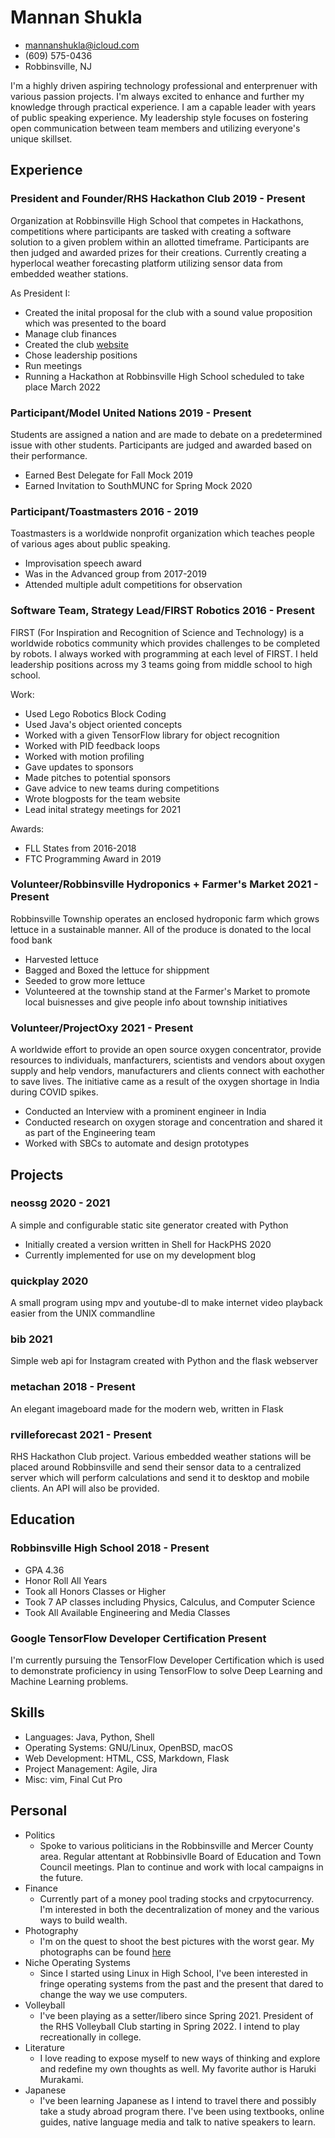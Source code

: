 <!-- The (first) h1 will be used as the <title> of the HTML page -->
# Mannan Shukla

<!-- The unordered list immediately after the h1 will be formatted on a single
line. It is intended to be used for contact details -->
- <mannanshukla@icloud.com>
- (609) 575-0436
- Robbinsville, NJ

<!-- The paragraph after the h1 and ul and before the first h2 is optional. It
is intended to be used for a short summary. -->
I'm a highly driven aspiring technology professional and enterprenuer with various passion projects. I'm always excited to enhance and further my knowledge through practical experience. I am a capable leader with years of public speaking experience. My leadership style focuses on fostering open communication between team members and utilizing everyone's unique skillset.

## Experience

<!-- You have to wrap the "left" and "right" half of these headings in spans by
hand -->
### <span>President and Founder/RHS Hackathon Club</span> <span>2019 - Present</span>

Organization at Robbinsville High School that competes in Hackathons, competitions where participants are tasked with creating a software solution to a given problem within an allotted timeframe. Participants are then judged and awarded prizes for their creations. Currently creating a hyperlocal weather forecasting platform utilizing sensor data from embedded weather stations.

As President I:

- Created the inital proposal for the club with a sound value proposition which was presented to the board
- Manage club finances
- Created the club [website](https://rhs-hackathon-club.github.io)
- Chose leadership positions
- Run meetings
- Running a Hackathon at Robbinsville High School scheduled to take place March 2022

### <span>Participant/Model United Nations</span> <span>2019 - Present</span>

Students are assigned a nation and are made to debate on a predetermined issue with other students. Participants are judged and awarded based on their performance.

- Earned Best Delegate for Fall Mock 2019
- Earned Invitation to SouthMUNC for Spring Mock 2020

### <span>Participant/Toastmasters</span> <span>2016 - 2019</span>

Toastmasters is a worldwide nonprofit organization which teaches people of various ages about public speaking.

- Improvisation speech award
- Was in the Advanced group from 2017-2019
- Attended multiple adult competitions for observation

### <span>Software Team, Strategy Lead/FIRST Robotics</span> <span>2016 - Present</span>

FIRST (For Inspiration and Recognition of Science and Technology) is a worldwide robotics community which provides challenges to be completed by robots. I always worked with programming at each level of FIRST. I held leadership positions across my 3 teams going from middle school to high school.

Work:

- Used Lego Robotics Block Coding
- Used Java's object oriented concepts
- Worked with a given TensorFlow library for object recognition
- Worked with PID feedback loops
- Worked with motion profiling
- Gave updates to sponsors
- Made pitches to potential sponsors
- Gave advice to new teams during competitions
- Wrote blogposts for the team website
- Lead inital strategy meetings for 2021

Awards:

- FLL States from 2016-2018
- FTC Programming Award in 2019

### <span>Volunteer/Robbinsville Hydroponics + Farmer's Market</span> <span>2021 - Present</span>

Robbinsville Township operates an enclosed hydroponic farm which grows lettuce in a sustainable manner. All of the produce is donated to the local food bank

- Harvested lettuce
- Bagged and Boxed the lettuce for shippment
- Seeded to grow more lettuce
- Volunteered at the township stand at the Farmer's Market to promote local buisnesses and give people info about township initiatives

### <span>Volunteer/ProjectOxy</span> <span>2021 - Present</span>

A worldwide effort to provide an open source oxygen concentrator, provide resources to individuals, manfacturers, scientists and vendors about oxygen supply and help vendors, manufacturers and clients connect with eachother to save lives. The initiative came as a result of the oxygen shortage in India during COVID spikes.

- Conducted an Interview with a prominent engineer in India
- Conducted research on oxygen storage and concentration and shared it as part of the Engineering team
- Worked with SBCs to automate and design prototypes

## Projects

### <span>neossg</span> <span>2020 - 2021</span>

A simple and configurable static site generator created with Python

- Initially created a version written in Shell for HackPHS 2020
- Currently implemented for use on my development blog

### <span>quickplay</span> <span>2020</span>

A small program using mpv and youtube-dl to make internet video playback easier from the UNIX commandline

### <span>bib</span> <span>2021</span>

Simple web api for Instagram created with Python and the flask webserver

### <span>metachan</span> <span>2018 - Present</span>

An elegant imageboard made for the modern web, written in Flask

### <span>rvilleforecast</span> <span>2021 - Present</span>

RHS Hackathon Club project. Various embedded weather stations will be placed around Robbinsville and send their sensor data to a centralized server which will perform calculations and send it to desktop and mobile clients. An API will also be provided.

## Education

### <span>Robbinsville High School</span> <span>2018 - Present</span>

  - GPA 4.36
  - Honor Roll All Years
  - Took all Honors Classes or Higher
  - Took 7 AP classes including Physics, Calculus, and Computer Science
  - Took All Available Engineering and Media Classes

### <span>Google TensorFlow Developer Certification</span> <span>Present</span>

I'm currently pursuing the TensorFlow Developer Certification which is used to demonstrate proficiency in using TensorFlow to solve Deep Learning and Machine Learning problems.

## Skills

 - Languages: Java, Python, Shell
 - Operating Systems: GNU/Linux, OpenBSD, macOS
 - Web Development: HTML, CSS, Markdown, Flask
 - Project Management: Agile, Jira
 - Misc: vim, Final Cut Pro

## Personal

- Politics
	- Spoke to various politicians in the Robbinsville and Mercer County area. Regular attentant at Robbinsivlle Board of Education and Town Council meetings. Plan to continue and work with local campaigns in the future.
- Finance
	- Currently part of a money pool trading stocks and crpytocurrency. I'm interested in both the decentralization of money and the various ways to build wealth.
- Photography
	- I'm on the quest to shoot the best pictures with the worst gear. My photographs can be found [here](https://mannanshukla.github.io/photography)
- Niche Operating Systems
	- Since I started using Linux in High School, I've been interested in fringe operating systems from the past and the present that dared to change the way we use computers.
- Volleyball
	- I've been playing as a setter/libero since Spring 2021. President of the RHS Volleyball Club starting in Spring 2022. I intend to play recreationally in college.
- Literature
	- I love reading to expose myself to new ways of thinking and explore and redefine my own thoughts as well. My favorite author is Haruki Murakami.
- Japanese
	- I've been learning Japanese as I intend to travel there and possibly take a study abroad program there. I've been using textbooks, online guides, native language media and talk to native speakers to learn.
